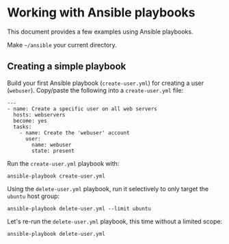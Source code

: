 # Working with Ansible playbooks

This document provides a few examples using Ansible playbooks.

Make `~/ansible` your current directory.

## Creating a simple playbook

Build your first Ansible playbook (`create-user.yml`) for creating a user (`webuser`). Copy/paste the following into a `create-user.yml` file:

```
---
- name: Create a specific user on all web servers
  hosts: webservers
  become: yes
  tasks:
    - name: Create the 'webuser' account
      user:
        name: webuser
        state: present
```

Run the `create-user.yml` playbook with:

```
ansible-playbook create-user.yml
```

Using the `delete-user.yml` playbook, run it selectively to only target the `ubuntu` host group:

```
ansible-playbook delete-user.yml --limit ubuntu
```

Let's re-run the `delete-user.yml` playbook, this time without a limited scope:

```
ansible-playbook delete-user.yml
```
